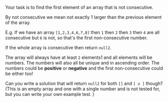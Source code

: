 Your task is to find the first element of an array that is not consecutive.

By not consecutive we mean not exactly 1 larger than the previous element of the array.

E.g. If we have an array ```[1,2,3,4,6,7,8]``` then ```1``` then ```2``` then ```3``` then ```4``` are all consecutive but ```6``` is not, so that's the first non-consecutive number.

If the whole array is consecutive then return ```null2```.

The array will always have at least ```2``` elements1 and all elements will be numbers. The numbers will also all be unique and in ascending order. The numbers could be **positive** or **negative** and the first non-consecutive could be either too!

Can you write a solution that will return ```null2``` for both ```[]``` and ```[ x ]``` though? (This is an empty array and one with a single number and is not tested for, but you can write your own example test. )

